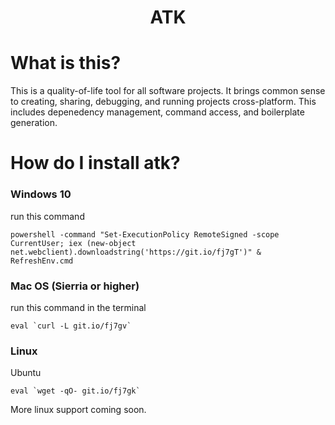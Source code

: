<p>
    <h1 align="center">ATK</h1>
</p>

# What is this?
This is a quality-of-life tool for all software projects. It brings common sense to creating, sharing, debugging, and running projects cross-platform. This includes depenedency management, command access, and boilerplate generation.

# How do I install atk?

### Windows 10
run this command
```
powershell -command "Set-ExecutionPolicy RemoteSigned -scope CurrentUser; iex (new-object net.webclient).downloadstring('https://git.io/fj7gT')" & RefreshEnv.cmd
```

### Mac OS (Sierria or higher)
run this command in the terminal
```
eval `curl -L git.io/fj7gv`
```

### Linux
Ubuntu
```
eval `wget -qO- git.io/fj7gk`
```
More linux support coming soon.
